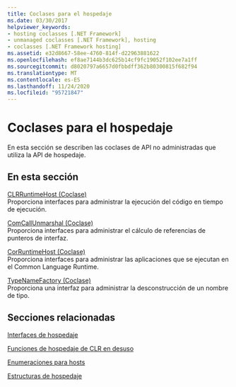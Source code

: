 ```yaml
---
title: Coclases para el hospedaje
ms.date: 03/30/2017
helpviewer_keywords:
- hosting coclasses [.NET Framework]
- unmanaged coclasses [.NET Framework], hosting
- coclasses [.NET Framework hosting]
ms.assetid: e32d8667-58ee-4760-814f-d22963881622
ms.openlocfilehash: ef8ae7144b3dc625b14cf9fc19052f102ee7a1ff
ms.sourcegitcommit: d8020797a6657d0fbbdff362b80300815f682f94
ms.translationtype: MT
ms.contentlocale: es-ES
ms.lasthandoff: 11/24/2020
ms.locfileid: "95721847"
---
```

# <a name="hosting-coclasses"></a>Coclases para el hospedaje

En esta sección se describen las coclases de API no administradas que utiliza la API de hospedaje.  
  
## <a name="in-this-section"></a>En esta sección  

 [CLRRuntimeHost (Coclase)](clrruntimehost-coclass.md)  
 Proporciona interfaces para administrar la ejecución del código en tiempo de ejecución.  
  
 [ComCallUnmarshal (Coclase)](comcallunmarshal-coclass.md)  
 Proporciona interfaces para administrar el cálculo de referencias de punteros de interfaz.  
  
 [CorRuntimeHost (Coclase)](corruntimehost-coclass.md)  
 Proporciona interfaces para administrar las aplicaciones que se ejecutan en el Common Language Runtime.  
  
 [TypeNameFactory (Coclase)](typenamefactory-coclass.md)  
 Proporciona una interfaz para administrar la desconstrucción de un nombre de tipo.  
  
## <a name="related-sections"></a>Secciones relacionadas  

 [Interfaces de hospedaje](hosting-interfaces.md)  
  
 [Funciones de hospedaje de CLR en desuso](deprecated-clr-hosting-functions.md)  
  
 [Enumeraciones para hosts](hosting-enumerations.md)  
  
 [Estructuras de hospedaje](hosting-structures.md)
